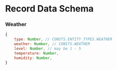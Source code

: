 # Record Data Schema  

### Weather  

``` javascript
{
    type: Number, // CONSTS.ENTITY_TYPES.WEATHER
    weather: Number, // CONSTS.WEATHER
    level: Number, // may be 1 - 5
    temperature: Number,
    humidity: Number,
}
```
